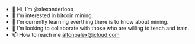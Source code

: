 - 👋 Hi, I’m @alexanderloop
- 👀 I’m interested in bitcoin mining.
- 🌱 I’m currently learning everthing there is to know about mining.
- 💞️ I’m looking to collaborate with those who are willing to teach and train.
- 📫 How to reach me altonpalex@icloud.com

<!---
alexanderloop/alexanderloop is a ✨ special ✨ repository because its `README.md` (this file) appears on your GitHub profile.
You can click the Preview link to take a look at your changes.
--->
